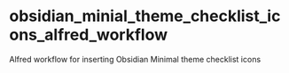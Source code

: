 # obsidian_minial_theme_checklist_icons_alfred_workflow
Alfred workflow for inserting Obsidian Minimal theme checklist icons
